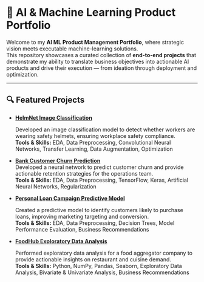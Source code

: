 # 🧠 AI & Machine Learning Product Portfolio

Welcome to my **AI ML Product Management Portfolio**, where strategic vision meets executable machine-learning solutions.  
This repository showcases a curated collection of **end-to-end projects** that demonstrate my ability to translate business objectives into actionable AI products and drive their execution — from ideation through deployment and optimization.

---

## 🔍 Featured Projects

- [**HelmNet Image Classification**](.projects/HelmNet-Computer-Vision.ipynb) <br>

  Developed an image classification model to detect whether workers are wearing safety helmets, ensuring workplace safety compliance.  
  **Tools & Skills:** EDA, Data Preprocessing, Convolutional Neural Networks, Transfer Learning, Data Augmentation, Optimization

- [**Bank Customer Churn Prediction**](.projects/Bank-Customer-Churn-Prediction.ipynb)<br>
  Developed a neural network to predict customer churn and provide actionable retention strategies for the operations team.  
  **Tools & Skills:** EDA, Data Preprocessing, TensorFlow, Keras, Artificial Neural Networks, Regularization

- [**Personal Loan Campaign Predictive Model**](.projects/Personal-Loan-Campaign-Customer-Prediction.ipynb)<br>

  Created a predictive model to identify customers likely to purchase loans, improving marketing targeting and conversion.  
  **Tools & Skills:** EDA, Data Preprocessing, Decision Trees, Model Performance Evaluation, Business Recommendations

- [**FoodHub Exploratory Data Analysis**](.projects/Food-Hub-Exploratory-Data-Analysis.ipynb)<br>

  Performed exploratory data analysis for a food aggregator company to provide actionable insights on restaurant and cuisine demand.  
  **Tools & Skills:** Python, NumPy, Pandas, Seaborn, Exploratory Data Analysis, Bivariate & Univariate Analysis, Business Recommendations
